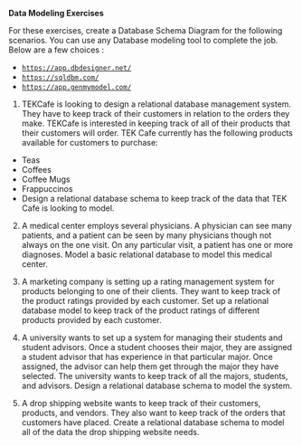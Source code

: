 **Data Modeling Exercises**

For these exercises, create a Database Schema Diagram for the following scenarios.  You can use any Database modeling tool to complete the job.  Below are a few choices : 
  
 - <code>https://app.dbdesigner.net/</code>
 - <code>https://sqldbm.com/</code>
 - <code>https://app.genmymodel.com/</code>

1. TEKCafe  is looking to design a relational database management system.  They have to keep track of their customers in relation to the orders they make.  TEKCafe is interested in keeping track of all of their products that their customers will order.  TEK Cafe currently has the following products available for customers to purchase: 

- Teas
- Coffees
- Coffee Mugs
- Frappuccinos
- Design a relational database schema to keep track of the data that TEK Cafe is looking to model.  

2. A medical center employs several physicians. A physician can see many patients, and a patient can be seen by many physicians though not always on the one visit. On any particular visit, a patient has one or more diagnoses.  Model a basic relational database to model this medical center.  

3. A marketing company is setting up a rating management system for products belonging to one of their clients.  They want to keep track of the product ratings provided by each customer.  Set up a relational database model to keep track of the product ratings of different products provided by each customer.  

4. A university wants to set up a system for managing their students and student advisors.  Once a student chooses their major, they are assigned a student advisor that has experience in that particular major.   Once assigned, the advisor can help them get through the major they have selected.  The university wants to keep track of all the majors, students, and advisors.  Design a relational database schema to model the system.  

5. A drop shipping website wants to keep track of their customers, products, and vendors.  They also want to keep track of the orders that customers have placed.  Create a relational database schema to model all of the data the drop shipping website needs.   

